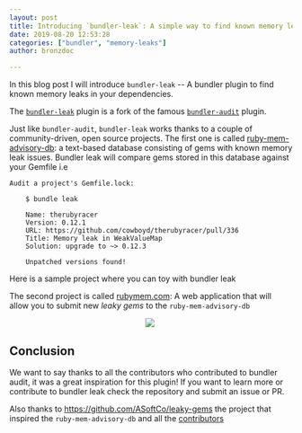 ```yaml
---
layout: post
title: Introducing `bundler-leak`: A simple way to find known memory leaks in your dependencies
date: 2019-08-20 12:53:28
categories: ["bundler", "memory-leaks"]
author: bronzdoc

---
```

In this blog post I will introduce `bundler-leak` -- A bundler plugin to find known memory leaks in your dependencies.

<!--more-->

The [`bundler-leak`](https://github.com/rubymem/bundler-leak) plugin is a fork of the famous [`bundler-audit`](https://github.com/rubysec/bundler-audit) plugin.

Just like `bundler-audit`, `bundler-leak` works thanks to a couple of community-driven, open source projects. The first one is called [ruby-mem-advisory-db](https://github.com/rubymem/ruby-mem-advisory-db): a text-based database
consisting of gems with known memory leak issues. Bundler leak will compare gems stored in this database against your Gemfile i.e

```
Audit a project's Gemfile.lock:

    $ bundle leak

    Name: therubyracer
    Version: 0.12.1
    URL: https://github.com/cowboyd/therubyracer/pull/336
    Title: Memory leak in WeakValueMap
    Solution: upgrade to ~> 0.12.3

    Unpatched versions found!
```

Here is a sample project where you can toy with bundler leak

The second project is called [rubymem.com](https://github.com/rubymem/rubymem.com): A web application that will allow you to submit new _leaky gems_ to the `ruby-mem-advisory-db`

<div style="text-align: center; width: 500px;">
  <img src="/blog/assets/images/rubymem/rubymem-form.png">
</div>

## Conclusion
We want to say thanks to all the contributors who contributed to bundler audit, it was a great inspiration for this plugin!
If you want to learn more or contribute to bundler leak check the repository and submit an issue or PR.

Also thanks to https://github.com/ASoftCo/leaky-gems the project that inspired the `ruby-mem-advisory-db` and all the [contributors](https://github.com/ASoftCo/leaky-gems#contributors)
